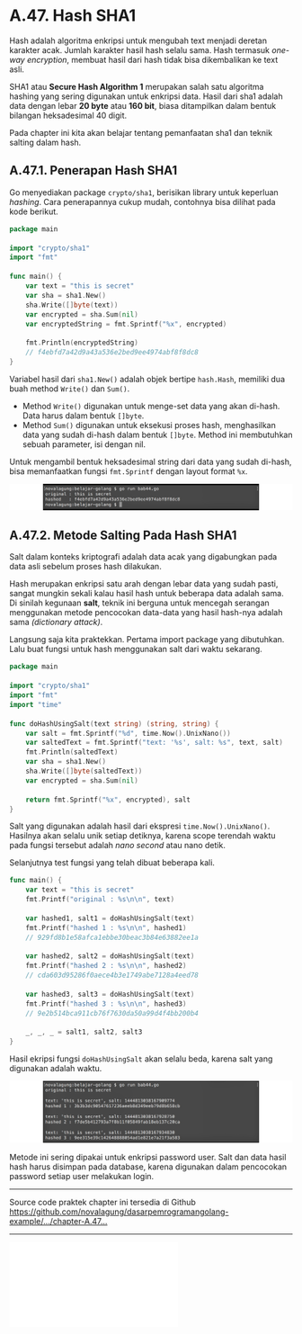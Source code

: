 # A.47. Hash SHA1

Hash adalah algoritma enkripsi untuk mengubah text menjadi deretan karakter acak. Jumlah karakter hasil hash selalu sama. Hash termasuk *one-way encryption*, membuat hasil dari hash tidak bisa dikembalikan ke text asli.

SHA1 atau **Secure Hash Algorithm 1** merupakan salah satu algoritma hashing yang sering digunakan untuk enkripsi data. Hasil dari sha1 adalah data dengan lebar **20 byte** atau **160 bit**, biasa ditampilkan dalam bentuk bilangan heksadesimal 40 digit.

Pada chapter ini kita akan belajar tentang pemanfaatan sha1 dan teknik salting dalam hash.

## A.47.1. Penerapan Hash SHA1

Go menyediakan package `crypto/sha1`, berisikan library untuk keperluan *hashing*. Cara penerapannya cukup mudah, contohnya bisa dilihat pada kode berikut.

```go
package main

import "crypto/sha1"
import "fmt"

func main() {
    var text = "this is secret"
    var sha = sha1.New()
    sha.Write([]byte(text))
    var encrypted = sha.Sum(nil)
    var encryptedString = fmt.Sprintf("%x", encrypted)

    fmt.Println(encryptedString)
    // f4ebfd7a42d9a43a536e2bed9ee4974abf8f8dc8
}
```

Variabel hasil dari `sha1.New()` adalah objek bertipe `hash.Hash`, memiliki dua buah method `Write()` dan `Sum()`.

 - Method `Write()` digunakan untuk menge-set data yang akan di-hash. Data harus dalam bentuk `[]byte`.
 - Method `Sum()` digunakan untuk eksekusi proses hash, menghasilkan data yang sudah di-hash dalam bentuk `[]byte`. Method ini membutuhkan sebuah parameter, isi dengan nil.

Untuk mengambil bentuk heksadesimal string dari data yang sudah di-hash, bisa memanfaatkan fungsi `fmt.Sprintf` dengan layout format `%x`.

![Hashing menggunakan SHA1](images/A_hash_1_hash_sha1.png)

## A.47.2. Metode Salting Pada Hash SHA1

Salt dalam konteks kriptografi adalah data acak yang digabungkan pada data asli sebelum proses hash dilakukan.

Hash merupakan enkripsi satu arah dengan lebar data yang sudah pasti, sangat mungkin sekali kalau hasil hash untuk beberapa data adalah sama. Di sinilah kegunaan **salt**, teknik ini berguna untuk mencegah serangan menggunakan metode pencocokan data-data yang hasil hash-nya adalah sama *(dictionary attack)*.

Langsung saja kita praktekkan. Pertama import package yang dibutuhkan. Lalu buat fungsi untuk hash menggunakan salt dari waktu sekarang.

```go
package main

import "crypto/sha1"
import "fmt"
import "time"

func doHashUsingSalt(text string) (string, string) {
    var salt = fmt.Sprintf("%d", time.Now().UnixNano())
    var saltedText = fmt.Sprintf("text: '%s', salt: %s", text, salt)
    fmt.Println(saltedText)
    var sha = sha1.New()
    sha.Write([]byte(saltedText))
    var encrypted = sha.Sum(nil)

    return fmt.Sprintf("%x", encrypted), salt
}
```

Salt yang digunakan adalah hasil dari ekspresi `time.Now().UnixNano()`. Hasilnya akan selalu unik setiap detiknya, karena scope terendah waktu pada fungsi tersebut adalah *nano second* atau nano detik.

Selanjutnya test fungsi yang telah dibuat beberapa kali.

```go
func main() {
    var text = "this is secret"
    fmt.Printf("original : %s\n\n", text)

    var hashed1, salt1 = doHashUsingSalt(text)
    fmt.Printf("hashed 1 : %s\n\n", hashed1)
    // 929fd8b1e58afca1ebbe30beac3b84e63882ee1a

    var hashed2, salt2 = doHashUsingSalt(text)
    fmt.Printf("hashed 2 : %s\n\n", hashed2)
    // cda603d95286f0aece4b3e1749abe7128a4eed78

    var hashed3, salt3 = doHashUsingSalt(text)
    fmt.Printf("hashed 3 : %s\n\n", hashed3)
    // 9e2b514bca911cb76f7630da50a99d4f4bb200b4

    _, _, _ = salt1, salt2, salt3
}
```

Hasil ekripsi fungsi `doHashUsingSalt` akan selalu beda, karena salt yang digunakan adalah waktu.

![Hashing dengan salt](images/A_hash_2_hash_salt_sha1.png)

Metode ini sering dipakai untuk enkripsi password user. Salt dan data hasil hash harus disimpan pada database, karena digunakan dalam pencocokan password setiap user melakukan login.

---

<div class="source-code-link">
    <div class="source-code-link-message">Source code praktek chapter ini tersedia di Github</div>
    <a href="https://github.com/novalagung/dasarpemrogramangolang-example/tree/master/chapter-A.47-hash-sha1">https://github.com/novalagung/dasarpemrogramangolang-example/.../chapter-A.47...</a>
</div>

---

<iframe src="partial/ebooks.html" class="partial-ebooks-wrapper" frameborder="0" scrolling="no"></iframe>
